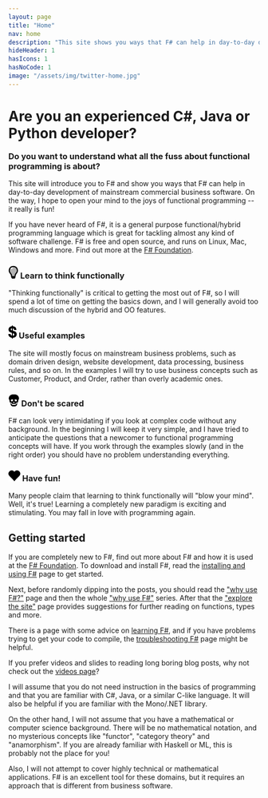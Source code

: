 ```yaml
---
layout: page
title: "Home"
nav: home
description: "This site shows you ways that F# can help in day-to-day development of mainstream commercial business software"
hideHeader: 1
hasIcons: 1
hasNoCode: 1
image: "/assets/img/twitter-home.jpg"
---
```


<div class="row">  

<div class="page-header">
<h1>Are you an experienced C#, Java or Python developer?</h1>
<h3 style="margin-top:5px">Do you want to understand what all the fuss about functional programming is about?</h3>
</div>


</div>
	
<div class="row" >	
  <div class="col-md-12">
  <p>
  This site will introduce you to F# and show you ways that F# can help in day-to-day development of mainstream commercial business software. On the way, I hope to open your mind to the joys of functional programming -- it really is fun!
  </p>
  <p>
  If you have never heard of F#, it is a general purpose functional/hybrid programming language which is great for tackling almost any kind of software challenge.  F# is free and open source, and runs on Linux, Mac, Windows and more. Find out more at the  <a href="http://fsharp.org/">F# Foundation</a>.  
  </p>
  </div>
</div>

<div class="row">	

  <div class="col-md-6">
    <h3><img src="/assets/img/glyphicons/glyphicons_064_lightbulb.png" class="bs-icon"> Learn to think functionally</h3>
    <p>"Thinking functionally" is critical to getting the most out of F#, so I will spend a lot of time on getting the basics down, and I will generally avoid too much discussion of the hybrid and OO features.</p>
  </div>

  <div class="col-md-6">
    <h3><img src="/assets/img/glyphicons/glyphicons_227_usd.png" class="bs-icon"> Useful examples</h3>
    <p>The site will mostly focus on mainstream business problems, such as domain driven design, website development, data processing, business rules, and so on.  In the examples I will try to use business concepts such as Customer, Product, and Order, rather than overly academic ones.</p>
  </div>

</div>
	
<div class="row">	
  <div class="col-md-6">
    <h3><img src="/assets/img/glyphicons/glyphicons_290_skull.png" class="bs-icon"> Don't be scared</h3>
    <p>F# can look very intimidating if you look at complex code without any background. In the beginning I will keep it very simple, and I have tried to anticipate the questions that a newcomer to functional programming concepts will have. If you work through the examples slowly (and in the right order) you should have no problem understanding everything.</p>
  </div>

  <div class="col-md-6">
    <h3><img src="/assets/img/glyphicons/glyphicons_012_heart.png" class="bs-icon"> Have fun!</h3>
    <p>Many people claim that learning to think functionally will "blow your mind". Well, it's true! Learning a completely new paradigm is exciting and stimulating. You may fall in love with programming again.</p>
  </div>

</div>

<div class="row" >	
  <div class="col-md-12" markdown="1">
  
## Getting started

If you are completely new to F#, find out more about F# and how it is used at the [F# Foundation](http://fsharp.org/). To download and install F#, read the [installing and using F#](/installing-and-using/) page to get started.

Next, before randomly dipping into the posts, you should read the ["why use F#?"](/why-use-fsharp/) page and then the whole ["why use F#"](/series/why-use-fsharp.html) series.
After that the ["explore the site"](/site-contents/) page provides suggestions for further reading on functions, types and more.

There is a page with some advice on [learning F#](/learning-fsharp/), and if you have problems trying to get your code to compile, the [troubleshooting F#](/troubleshooting-fsharp/) page might be helpful.

If you prefer videos and slides to reading long boring blog posts, why not check out the [videos page](/video)?

I will assume that you do not need instruction in the basics of programming and that you are familiar with C#, Java, or a similar C-like language.  It will also be helpful if you are familiar with the Mono/.NET library.

On the other hand, I will not assume that you have a mathematical or computer science background. There will be no mathematical notation, and no mysterious concepts like "functor", "category theory" and "anamorphism". If you are already familiar with Haskell or ML, this is probably not the place for you!

Also, I will not attempt to cover highly technical or mathematical applications. F# is an excellent tool for these domains, but it requires an approach that is different from business software.  

  </div>

</div>